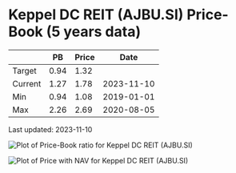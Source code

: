 # Keppel DC REIT (AJBU.SI) Price-Book (5 years data)

|     | PB   | Price | Date       |
|-----|------|-------|------------|
| Target | 0.94 | 1.32  |  |
| Current | 1.27 | 1.78  | 2023-11-10 |
| Min | 0.94 | 1.08  | 2019-01-01 |
| Max | 2.26 | 2.69  | 2020-08-05 |

Last updated: 2023-11-10

![Plot of Price-Book ratio for Keppel DC REIT (AJBU.SI)](AJBU_pb_5.png)

![Plot of Price with NAV for Keppel DC REIT (AJBU.SI)](AJBU_price_nav_5.png)
